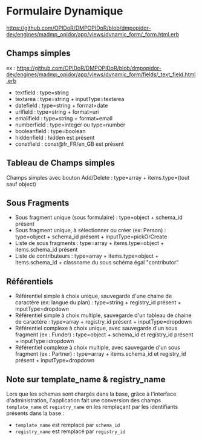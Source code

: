 # Formulaire Dynamique

https://github.com/OPIDoR/DMPOPIDoR/blob/dmpopidor-dev/engines/madmp_opidor/app/views/dynamic_form/_form.html.erb

## Champs simples

ex : https://github.com/OPIDoR/DMPOPIDoR/blob/dmpopidor-dev/engines/madmp_opidor/app/views/dynamic_form/fields/_text_field.html.erb

- textfield : type=string
- textarea : type=string + inputType=textarea
- datefield : type=string + format=date
- urlfield : type=string + format=uri
- emailfield : type=string + format=email
- numberfield : type=integer ou type=number
- booleanfield : type=boolean
- hiddenfield : hidden est présent
- constfield : const@fr_FR/en_GB est présent

## Tableau de Champs simples

Champs simples avec bouton Add/Delete : type=array + items.type=(tout sauf object)

## Sous Fragments

- Sous fragment unique (sous formulaire) : type=object + schema_id présent
- Sous fragment unique, à sélectionner ou créer (ex: Person) : type=object + schema_id présent + inputType=pickOrCreate
- Liste de sous fragments : type=array + items.type=object + items.schema_id présent
- Liste de contributeurs : type=array + items.type=object + items.schema_id + classname du sous schéma égal "contributor"

## Référentiels

- Référentiel simple à choix unique, sauvegarde d'une chaine de caractère (ex: langue du plan) : type=string + registry_id présent + inputType=dropdown
- Référentiel simple à choix multiple, sauvegarde d'un tableau de chaine de caractère : type=array + registry_id présent + inputType=dropdown
- Référentiel complexe à choix unique, avec sauvegarde d'un sous fragment (ex : Funder) : type=object + schema_id et registry_id présent + inputType=dropdown
- Référentiel complexe à choix multiple, avec sauvegarde d'un sous fragment (ex : Partner) : type=array + items.schema_id et registry_id présent + inputType=dropdown

## Note sur template_name & registry_name

Lors que les schemas sont chargés dans la base, grâce à l'interface d'administration, l'application fait une conversion des champs `template_name` et `registry_name` en les remplaçant par les identifiants présents dans la base :

- `template_name` est remplacé par `schema_id`
- `registry_name` est remplacé par `registry_id`
